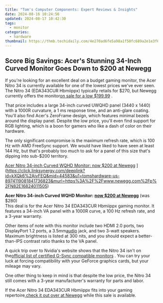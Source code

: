 ```yaml
---
title: "Tom's Computer Components: Expert Reviews & Insights"
date: 2024-08-16 10:24:56
updated: 2024-08-17 10:42:30
tags:
  - monitor
categories:
  - hardware
thumbnail: https://thmb.techidaily.com/4e270ad6fe5a98a1f50fc689a2e1e3f6ffaf5096f822ff56b7fa17a700e0f9cf.jpg
---
```


## Score Big Savings: Acer's Stunning 34-Inch Curved Monitor Goes Down to $200 at Newegg

If you're looking for an excellent deal on a budget gaming monitor, the Acer Nitro 34 is currently available for one of the lowest prices we've ever seen. The Nitro 34 (EDA343CUR Hbmiippx) typically retails for $270, but Newegg currently offers the monitor[on sale for a low $199.99](<https://shop-links.co/link/?exclusive=1&publisher_slug=itechdaily19598&url=https%3A%2F%2Fclick.linksynergy.com%2Fdeeplink%3Fid%3DkXQk6%252AivFEQ%26mid%3D44583%26u1%3Dtomshardware-us-4994161177559016645%26murl%3Dhttps%253A%252F%252Fwww.newegg.com%252Fp%252FN82E16824011505>) .

 That price includes a large 34-inch curved UWQHD panel (3440 x 1440) with a 1000R curvature, a 1 ms response time, and an anti-glare coating. You'll also find Acer's ZeroFrame design, which features minimal bezels around the display panel. Despite the low price, you'll even find support for RGB lighting, which is a boon for gamers who like a dash of color on their hardware.

 The only significant compromise is the maximum refresh rate, which is 100 Hz with AMD FreeSync support. We would have liked to have seen at least 144 Hz, but that's probably too much to ask for a panel of this size that's dipping into sub-$200 territory.

[Acer Nitro 34-inch Curved WQHD Monitor: now $200 at Newegg](https://cdn.mos.cms.futurecdn.net/WmKJZqT5cN43AMRKE7z48f-200-100.jpg "Acer Nitro 34-inch Curved WQHD Monitor: now $200 at Newegg") ](https://click.linksynergy.com/deeplink?id=kXQk6%2AivFEQ&mid=44583&u1=tomshardware-us-8974119081841736823&murl=https%3A%2F%2Fwww.newegg.com%2Fp%2FN82E16824011505)

**Acer Nitro 34-inch Curved WQHD Monitor:** [**now $200 at Newegg**](https://shop-links.co/link/?exclusive=1&publisher_slug=itechdaily19598&url=https%3A%2F%2Fclick.linksynergy.com%2Fdeeplink%3Fid%3DkXQk6%252AivFEQ%26mid%3D44583%26u1%3Dtomshardware-us-4757856291715265374%26murl%3Dhttps%253A%252F%252Fwww.newegg.com%252Fp%252FN82E16824011505) (was $280)  
 This deal is for the Acer Nitro 34 EDA343CUR Hbmiippx gaming monitor. It features a 34-inch VA panel with a 1000R curve, a 100 Hz refresh rate, and a 3-year warranty.

 Other items of note with this monitor include two HDMI 2.0 ports, two DisplayPort 1.2 ports, a 3.5mm[audio](https://tools.techidaily.com) jack, and two 3-watt speakers. Maximum brightness is listed at 300 nits, and you should expect a better-than-IPS contrast ratio thanks to the VA panel.

 A quick trip over to Nvidia's website shows that the Nitro 34 isn't on the[official list of certified G-Sync compatible monitors](https://www.nvidia.com/en-us/geforce/products/g-sync-monitors/specs/) . You can try your luck at forcing compatibility with your GeForce graphics cards, but your mileage may vary.

 One other thing to keep in mind is that despite the low price, the Nitro 34 still comes with a 3-year manufacturer's warranty for parts and labor.

 If the Acer Nitro 34 EDA343CUR Hbmiippx fits into your gaming repertoire,[check it out over at Newegg](https://shop-links.co/link/?exclusive=1&publisher_slug=itechdaily19598&url=https%3A%2F%2Fclick.linksynergy.com%2Fdeeplink%3Fid%3DkXQk6%252AivFEQ%26mid%3D44583%26u1%3Dtomshardware-us-3547807437355343859%26murl%3Dhttps%253A%252F%252Fwww.newegg.com%252Fp%252FN82E16824011505) while this sale is available.

<ins class="adsbygoogle"
     style="display:block"
     data-ad-format="autorelaxed"
     data-ad-client="ca-pub-7571918770474297"
     data-ad-slot="1223367746"></ins>



<ins class="adsbygoogle"
     style="display:block"
     data-ad-client="ca-pub-7571918770474297"
     data-ad-slot="8358498916"
     data-ad-format="auto"
     data-full-width-responsive="true"></ins>
